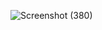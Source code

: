 ![Screenshot (380)](https://user-images.githubusercontent.com/88768776/136184927-d06205d7-476b-4cb3-b2a8-aa16b92c3810.png)
